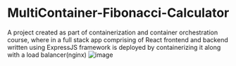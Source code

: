 # MultiContainer-Fibonacci-Calculator
A project created as part of containerization and container orchestration course, where in a full stack app comprising of React frontend and backend written using ExpressJS framework is deployed by containerizing it along with a load balancer(nginx)
![image](https://github.com/sikehish/MultiContainer-Fibonacci-Calculator/assets/90673701/41ee3cde-990d-42ba-9c93-fa8b330d8e4f)



